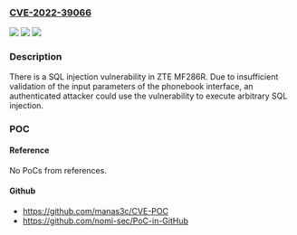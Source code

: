 ### [CVE-2022-39066](https://cve.mitre.org/cgi-bin/cvename.cgi?name=CVE-2022-39066)
![](https://img.shields.io/static/v1?label=Product&message=MF286R&color=blue)
![](https://img.shields.io/static/v1?label=Version&message=n%2Fa&color=blue)
![](https://img.shields.io/static/v1?label=Vulnerability&message=SQL%20injection&color=brighgreen)

### Description

There is a SQL injection vulnerability in ZTE MF286R. Due to insufficient validation of the input parameters of the phonebook interface, an authenticated attacker could use the vulnerability to execute arbitrary SQL injection.

### POC

#### Reference
No PoCs from references.

#### Github
- https://github.com/manas3c/CVE-POC
- https://github.com/nomi-sec/PoC-in-GitHub

